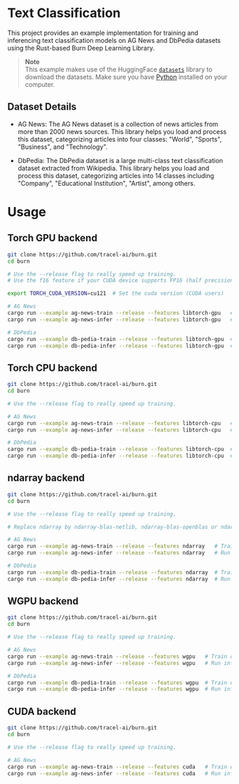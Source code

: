 # Text Classification

This project provides an example implementation for training and inferencing text classification
models on AG News and DbPedia datasets using the Rust-based Burn Deep Learning Library.

> **Note**  
> This example makes use of the HuggingFace [`datasets`](https://huggingface.co/docs/datasets/index)
> library to download the datasets. Make sure you have [Python](https://www.python.org/downloads/)
> installed on your computer.

## Dataset Details

- AG News: The AG News dataset is a collection of news articles from more than 2000 news sources.
  This library helps you load and process this dataset, categorizing articles into four classes:
  "World", "Sports", "Business", and "Technology".

- DbPedia: The DbPedia dataset is a large multi-class text classification dataset extracted from
  Wikipedia. This library helps you load and process this dataset, categorizing articles into 14
  classes including "Company", "Educational Institution", "Artist", among others.

# Usage

## Torch GPU backend

```bash
git clone https://github.com/tracel-ai/burn.git
cd burn

# Use the --release flag to really speed up training.
# Use the f16 feature if your CUDA device supports FP16 (half precision) operations. May not work well on every device.

export TORCH_CUDA_VERSION=cu121  # Set the cuda version (CUDA users)

# AG News
cargo run --example ag-news-train --release --features libtorch-gpu   # Train on the ag news dataset
cargo run --example ag-news-infer --release --features libtorch-gpu   # Run inference on the ag news dataset

# DbPedia
cargo run --example db-pedia-train --release --features libtorch-gpu  # Train on the db pedia dataset
cargo run --example db-pedia-infer --release --features libtorch-gpu  # Run inference db pedia dataset
```

## Torch CPU backend

```bash
git clone https://github.com/tracel-ai/burn.git
cd burn

# Use the --release flag to really speed up training.

# AG News
cargo run --example ag-news-train --release --features libtorch-cpu   # Train on the ag news dataset
cargo run --example ag-news-infer --release --features libtorch-cpu   # Run inference on the ag news dataset

# DbPedia
cargo run --example db-pedia-train --release --features libtorch-cpu  # Train on the db pedia dataset
cargo run --example db-pedia-infer --release --features libtorch-cpu  # Run inference db pedia dataset
```

## ndarray backend

```bash
git clone https://github.com/tracel-ai/burn.git
cd burn

# Use the --release flag to really speed up training.

# Replace ndarray by ndarray-blas-netlib, ndarray-blas-openblas or ndarray-blas-accelerate for different matmul techniques

# AG News
cargo run --example ag-news-train --release --features ndarray   # Train on the ag news dataset
cargo run --example ag-news-infer --release --features ndarray   # Run inference on the ag news dataset

# DbPedia
cargo run --example db-pedia-train --release --features ndarray  # Train on the db pedia dataset
cargo run --example db-pedia-infer --release --features ndarray  # Run inference db pedia dataset
```

## WGPU backend

```bash
git clone https://github.com/tracel-ai/burn.git
cd burn

# Use the --release flag to really speed up training.

# AG News
cargo run --example ag-news-train --release --features wgpu   # Train on the ag news dataset
cargo run --example ag-news-infer --release --features wgpu   # Run inference on the ag news dataset

# DbPedia
cargo run --example db-pedia-train --release --features wgpu  # Train on the db pedia dataset
cargo run --example db-pedia-infer --release --features wgpu  # Run inference db pedia dataset
```

## CUDA backend

```bash
git clone https://github.com/tracel-ai/burn.git
cd burn

# Use the --release flag to really speed up training.

# AG News
cargo run --example ag-news-train --release --features cuda   # Train on the ag news dataset
cargo run --example ag-news-infer --release --features cuda   # Run inference on the ag news dataset
```
